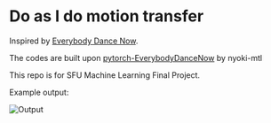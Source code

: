 # Do as I do motion transfer
Inspired by [Everybody Dance Now](https://arxiv.org/abs/1808.07371).

The codes are built upon [pytorch-EverybodyDanceNow](https://github.com/nyoki-mtl/pytorch-EverybodyDanceNow) by nyoki-mtl

This repo is for SFU Machine Learning Final Project.


Example output:

![Output](final.gif)
